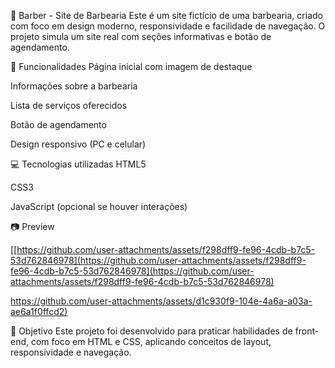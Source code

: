 💈 Barber - Site de Barbearia
Este é um site fictício de uma barbearia, criado com foco em design moderno, responsividade e facilidade de navegação. O projeto simula um site real com seções informativas e botão de agendamento.

🧾 Funcionalidades
Página inicial com imagem de destaque

Informações sobre a barbearia

Lista de serviços oferecidos

Botão de agendamento

Design responsivo (PC e celular)

💻 Tecnologias utilizadas
HTML5

CSS3

JavaScript (opcional se houver interações)

📷 Preview

[[https://github.com/user-attachments/assets/f298dff9-fe96-4cdb-b7c5-53d762846978](https://github.com/user-attachments/assets/f298dff9-fe96-4cdb-b7c5-53d762846978](https://github.com/user-attachments/assets/f298dff9-fe96-4cdb-b7c5-53d762846978)

[https://github.com/user-attachments/assets/d1c930f9-104e-4a6a-a03a-ae6a1f0ffcd2)](https://github.com/user-attachments/assets/d1c930f9-104e-4a6a-a03a-ae6a1f0ffcd2)

📌 Objetivo
Este projeto foi desenvolvido para praticar habilidades de front-end, com foco em HTML e CSS, aplicando conceitos de layout, responsividade e navegação.
